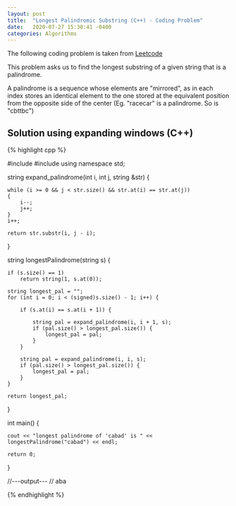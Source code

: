 ```yaml
---
layout: post
title:  "Longest Palindromic Substring (C++) - Coding Problem"
date:   2020-07-27 15:30:41 -0400
categories: Algorithms
---
```


The following coding problem is taken from [Leetcode](https://leetcode.com/problems/longest-palindromic-substring/)

This problem asks us to find the longest substring of a given string that is a palindrome.

A palindrome is a sequence whose elements are "mirrored", as in each index stores an identical element to the one stored at the equivalent position from the opposite side of the center (Eg. "racecar" is a palindrome. So is "cbttbc")

## Solution using expanding windows (C++)

{% highlight cpp %}

#include <iostream>
#include <string>
using namespace std;

string expand_palindrome(int i, int j, string &str) {

    while (i >= 0 && j < str.size() && str.at(i) == str.at(j))
    {
        i--;
        j++;
    }
    i++;

    return str.substr(i, j - i);
}

string longestPalindrome(string s) {

    if (s.size() == 1)
        return string(1, s.at(0));

    string longest_pal = "";
    for (int i = 0; i < (signed)s.size() - 1; i++) {

        if (s.at(i) == s.at(i + 1)) {

            string pal = expand_palindrome(i, i + 1, s);
            if (pal.size() > longest_pal.size()) {
                longest_pal = pal;
            }
        }

        string pal = expand_palindrome(i, i, s);
        if (pal.size() > longest_pal.size()) {
            longest_pal = pal;
        }
    }

    return longest_pal;
}

int main() {

    cout << "longest palindrome of 'cabad' is " << longestPalindrome("cabad") << endl;

    return 0;
}

//---output---
//  aba

{% endhighlight %}